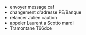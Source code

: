 - envoyer message caf
- changement d'adresse PE/Banque 
- relancer Julien caution
- appeler Laurent a Scotto mardi
- Tramontane T66dce